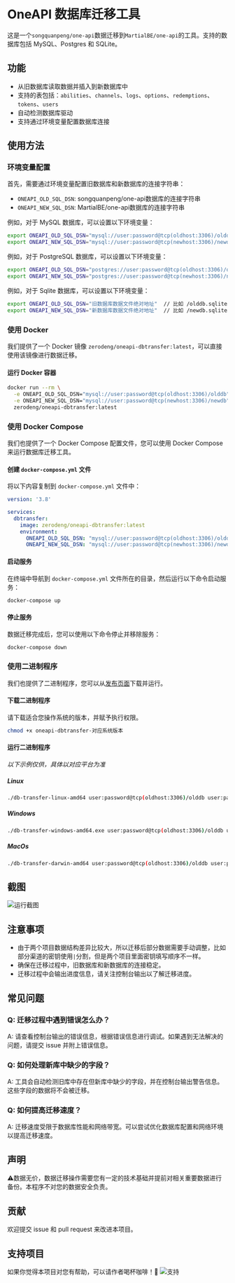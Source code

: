 # OneAPI 数据库迁移工具

这是一个`songquanpeng/one-api`数据迁移到`MartialBE/one-api`的工具。支持的数据库包括 MySQL、Postgres 和 SQLite。

## 功能

- 从旧数据库读取数据并插入到新数据库中
- 支持的表包括：`abilities`、`channels`、`logs`、`options`、`redemptions`、`tokens`、`users`
- 自动检测数据库驱动
- 支持通过环境变量配置数据库连接

## 使用方法

### 环境变量配置

首先，需要通过环境变量配置旧数据库和新数据库的连接字符串：

- `ONEAPI_OLD_SQL_DSN`: songquanpeng/one-api数据库的连接字符串
- `ONEAPI_NEW_SQL_DSN`: MartialBE/one-api数据库的连接字符串

例如，对于 MySQL 数据库，可以设置以下环境变量：

```bash
export ONEAPI_OLD_SQL_DSN="mysql://user:password@tcp(oldhost:3306)/olddb"
export ONEAPI_NEW_SQL_DSN="mysql://user:password@tcp(newhost:3306)/newdb"
```
例如，对于 PostgreSQL 数据库，可以设置以下环境变量：

```bash
export ONEAPI_OLD_SQL_DSN="postgres://user:password@tcp(oldhost:3306)/olddb"
export ONEAPI_NEW_SQL_DSN="postgres://user:password@tcp(newhost:3306)/newdb"
```

例如，对于 Sqlite 数据库，可以设置以下环境变量：

```bash
export ONEAPI_OLD_SQL_DSN="旧数据库数据文件绝对地址"  // 比如 /olddb.sqlite3 视你项目具体实施情况而定
export ONEAPI_NEW_SQL_DSN="新数据库数据文件绝对地址"  // 比如 /newdb.sqlite3 视你项目具体实施情况而定
```

### 使用 Docker

我们提供了一个 Docker 镜像 `zerodeng/oneapi-dbtransfer:latest`，可以直接使用该镜像进行数据迁移。

#### 运行 Docker 容器

```bash
docker run --rm \
  -e ONEAPI_OLD_SQL_DSN="mysql://user:password@tcp(oldhost:3306)/olddb" \
  -e ONEAPI_NEW_SQL_DSN="mysql://user:password@tcp(newhost:3306)/newdb" \
  zerodeng/oneapi-dbtransfer:latest
```

### 使用 Docker Compose

我们也提供了一个 Docker Compose 配置文件，您可以使用 Docker Compose 来运行数据库迁移工具。

#### 创建 `docker-compose.yml` 文件

将以下内容复制到 `docker-compose.yml` 文件中：

```yaml
version: '3.8'

services:
  dbtransfer:
    image: zerodeng/oneapi-dbtransfer:latest
    environment:
      ONEAPI_OLD_SQL_DSN: "mysql://user:password@tcp(oldhost:3306)/olddb"
      ONEAPI_NEW_SQL_DSN: "mysql://user:password@tcp(newhost:3306)/newdb"
```

#### 启动服务

在终端中导航到 `docker-compose.yml` 文件所在的目录，然后运行以下命令启动服务：

```bash
docker-compose up
```

#### 停止服务

数据迁移完成后，您可以使用以下命令停止并移除服务：

```bash
docker-compose down
```

### 使用二进制程序

我们也提供了二进制程序，您可以从[发布页面](https://github.com/ZeroDeng01/one-api-db-transfer/releases)下载并运行。

#### 下载二进制程序

请下载适合您操作系统的版本，并赋予执行权限。

```bash
chmod +x oneapi-dbtransfer-对应系统版本
```

#### 运行二进制程序
*以下示例仅供，具体以对应平台为准*
##### Linux
```bash
./db-transfer-linux-amd64 user:password@tcp(oldhost:3306)/olddb user:password@tcp(oldhost:3306)/newdb
```
##### Windows
```bash
./db-transfer-windows-amd64.exe user:password@tcp(oldhost:3306)/olddb user:password@tcp(oldhost:3306)/newdb
```
##### MacOs
```bash
./db-transfer-darwin-amd64 user:password@tcp(oldhost:3306)/olddb user:password@tcp(oldhost:3306)/newdb
```
## 截图
![运行截图](http://img.qiniu.zerodeng.com/img/202406110247982.png)


## 注意事项

- 由于两个项目数据结构差异比较大，所以迁移后部分数据需要手动调整，比如部分渠道的密钥使用`|`分割，但是两个项目里面密钥填写顺序不一样。
- 确保在迁移过程中，旧数据库和新数据库的连接稳定。
- 迁移过程中会输出进度信息，请关注控制台输出以了解迁移进度。

## 常见问题

### Q: 迁移过程中遇到错误怎么办？

A: 请查看控制台输出的错误信息，根据错误信息进行调试。如果遇到无法解决的问题，请提交 issue 并附上错误信息。

### Q: 如何处理新库中缺少的字段？

A: 工具会自动检测旧库中存在但新库中缺少的字段，并在控制台输出警告信息。这些字段的数据将不会被迁移。

### Q: 如何提高迁移速度？

A: 迁移速度受限于数据库性能和网络带宽。可以尝试优化数据库配置和网络环境以提高迁移速度。

## 声明
⚠️数据无价，数据迁移操作需要您有一定的技术基础并提前对相关重要数据进行备份。本程序不对您的数据安全负责。

## 贡献

欢迎提交 issue 和 pull request 来改进本项目。

## 支持项目

如果你觉得本项目对您有帮助，可以请作者喝杯咖啡！🎉
![支持](http://img.qiniu.zerodeng.com/img/202406112038424.jpg)
